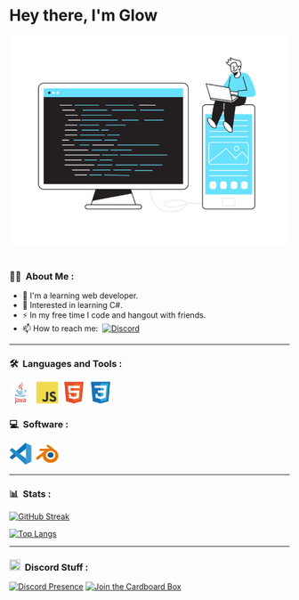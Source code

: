 # Hey there, I'm Glow
<p align="center">
<img src="bannerThing.svg">&nbsp;
</p>

### 👨‍💻 &nbsp;About Me :

- 🔭 I'm a learning web developer.
- 🌱 Interested in learning C#.
- ⚡ In my free time I code and hangout with friends.
- 📫 How to reach me: &nbsp;[![Discord](https://img.shields.io/badge/-Glowstudent-5865F2?style=flat&logo=Discord&logoColor=white)](https://inv.wtf/glow)

---

### 🛠 &nbsp;Languages and Tools :
<p>
<img src="https://github.com/devicons/devicon/blob/master/icons/java/java-original-wordmark.svg" title="Java" alt="Java" width="40" height="40"/>&nbsp;
<img src="https://github.com/devicons/devicon/blob/master/icons/javascript/javascript-original.svg" title="JavaScript" alt="JavaScript" width="40" height="40"/>&nbsp;
<img src="https://github.com/devicons/devicon/blob/master/icons/html5/html5-original.svg" title="HTML5" alt="HTML5" width="40" height="40"/>&nbsp;
<img src="https://github.com/devicons/devicon/blob/master/icons/css3/css3-original.svg" title="CSS3" alt="CSS3" width="40" height="40"/>&nbsp;
</p>

### 💻 &nbsp;Software :
<p>
<img src="https://github.com/devicons/devicon/blob/master/icons/vscode/vscode-original.svg" title="vscode" alt="vscode" width="40" height="40"/>&nbsp;
<img src="https://github.com/devicons/devicon/blob/master/icons/blender/blender-original.svg" title="Blender" alt="Blender" width="40" height="40"/>&nbsp;
</p>

---

### 📊 &nbsp;Stats :
[![GitHub Streak](http://github-readme-streak-stats.herokuapp.com?user=Glowstudent777)](https://git.io/streak-stats)

[![Top Langs](https://github-readme-stats.vercel.app/api/top-langs/?username=Glowstudent777&layout=compact)](https://github.com/anuraghazra/github-readme-stats)

---

### <img src="https://discord.com/assets/3437c10597c1526c3dbd98c737c2bcae.svg" width="20" height="20"/> &nbsp;Discord Stuff :
[![Discord Presence](https://lanyard.cnrad.dev/api/557691883518951435)](https://discord.com/users/557691883518951435)
[![Join the Cardboard Box](https://inv.wtf/widget/glow)](https://inv.wtf/glow)
